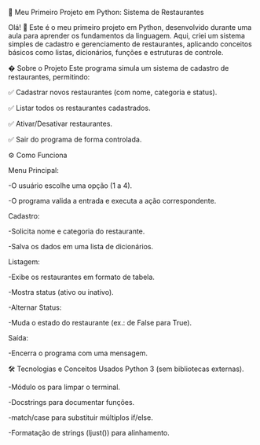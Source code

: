 📝 Meu Primeiro Projeto em Python: Sistema de Restaurantes

Olá! 👋 Este é o meu primeiro projeto em Python, desenvolvido durante uma aula para aprender os fundamentos da linguagem. Aqui, criei um sistema simples de cadastro e gerenciamento de restaurantes, aplicando conceitos básicos como listas, dicionários, funções e estruturas de controle.

� Sobre o Projeto
Este programa simula um sistema de cadastro de restaurantes, permitindo:

✅ Cadastrar novos restaurantes (com nome, categoria e status).

✅ Listar todos os restaurantes cadastrados.

✅ Ativar/Desativar restaurantes.

✅ Sair do programa de forma controlada.


⚙️ Como Funciona

Menu Principal:

-O usuário escolhe uma opção (1 a 4).

-O programa valida a entrada e executa a ação correspondente.

Cadastro:

-Solicita nome e categoria do restaurante.

-Salva os dados em uma lista de dicionários.

Listagem:

-Exibe os restaurantes em formato de tabela.

-Mostra status (ativo ou inativo).

-Alternar Status:

-Muda o estado do restaurante (ex.: de False para True).

Saída:

-Encerra o programa com uma mensagem.


🛠️ Tecnologias e Conceitos Usados
Python 3 (sem bibliotecas externas).

-Módulo os para limpar o terminal.

-Docstrings para documentar funções.

-match/case para substituir múltiplos if/else.

-Formatação de strings (ljust()) para alinhamento.
